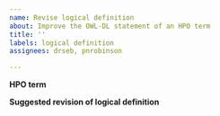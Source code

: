 ```yaml
---
name: Revise logical definition
about: Improve the OWL-DL statement of an HPO term
title: ''
labels: logical definition
assignees: drseb, pnrobinson

---
```


**HPO term**


**Suggested revision of logical definition**
